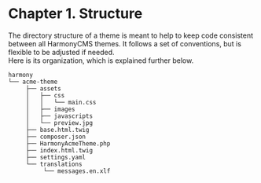 # Chapter 1. Structure

The directory structure of a theme is meant to help to keep code consistent between all HarmonyCMS themes. It follows a set of conventions, but is flexible to be adjusted if needed.  
Here is its organization, which is explained further below.

```text
harmony
└── acme-theme
     ├── assets
     │   ├── css
     │   │   └── main.css
     │   ├── images
     │   ├── javascripts
     │   └── preview.jpg
     ├── base.html.twig
     ├── composer.json
     ├── HarmonyAcmeTheme.php
     ├── index.html.twig
     ├── settings.yaml
     └── translations
          └── messages.en.xlf
```

